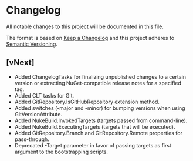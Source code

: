 # Changelog
All notable changes to this project will be documented in this file.

The format is based on [Keep a Changelog](http://keepachangelog.com/en/1.0.0/)
and this project adheres to [Semantic Versioning](http://semver.org/spec/v2.0.0.html).

## [vNext]
- Added ChangelogTasks for finalizing unpublished changes to a certain version or extracting NuGet-compatible release notes for a specified tag.
- Added CLT tasks for Git.
- Added GitRepository.IsGitHubRepository extension method.
- Added switches (-major and -minor) for bumping versions when using GitVersionAttribute.
- Added NukeBuild.InvokedTargets (targets passed from command-line).
- Added NukeBuild.ExecutingTargets (targets that will be executed).
- Added GitRepository.Branch and GitRepository.Remote properties for pass-through.
- Deprecated -Target parameter in favor of passing targets as first argument to the bootstrapping scripts.
